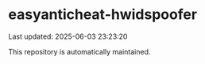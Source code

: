 # easyanticheat-hwidspoofer

Last updated: 2025-06-03 23:23:20

This repository is automatically maintained.
